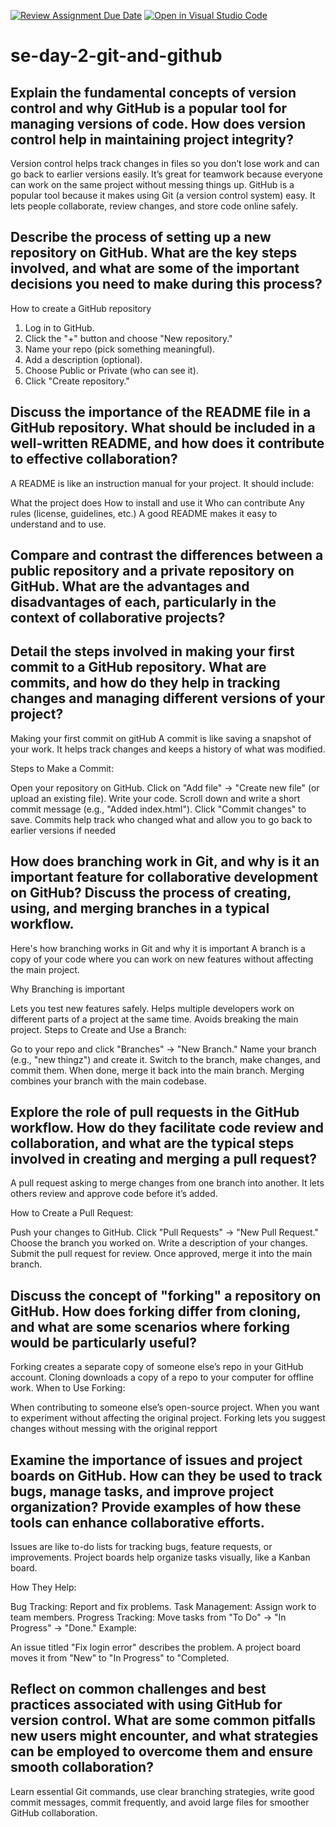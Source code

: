 [![Review Assignment Due Date](https://classroom.github.com/assets/deadline-readme-button-22041afd0340ce965d47ae6ef1cefeee28c7c493a6346c4f15d667ab976d596c.svg)](https://classroom.github.com/a/8wgCKhpZ)
[![Open in Visual Studio Code](https://classroom.github.com/assets/open-in-vscode-2e0aaae1b6195c2367325f4f02e2d04e9abb55f0b24a779b69b11b9e10269abc.svg)](https://classroom.github.com/online_ide?assignment_repo_id=18440122&assignment_repo_type=AssignmentRepo)
# se-day-2-git-and-github
## Explain the fundamental concepts of version control and why GitHub is a popular tool for managing versions of code. How does version control help in maintaining project integrity?
Version control helps track changes in files so you don’t lose work and can go back to earlier versions easily. It’s great for teamwork because everyone can work on the same project without messing things up.
GitHub is a popular tool because it makes using Git (a version control system) easy. It lets people collaborate, review changes, and store code online safely.
## Describe the process of setting up a new repository on GitHub. What are the key steps involved, and what are some of the important decisions you need to make during this process?
How to create a GitHub repository
1. Log in to GitHub.
2. Click the "+" button and choose "New repository."
3. Name your repo (pick something meaningful).
4. Add a description (optional).
5. Choose Public or Private (who can see it).
6. Click "Create repository."

## Discuss the importance of the README file in a GitHub repository. What should be included in a well-written README, and how does it contribute to effective collaboration?
A README is like an instruction manual for your project. It should include:

What the project does
How to install and use it
Who can contribute
Any rules (license, guidelines, etc.)
A good README makes it easy to understand and to use.

## Compare and contrast the differences between a public repository and a private repository on GitHub. What are the advantages and disadvantages of each, particularly in the context of collaborative projects?

## Detail the steps involved in making your first commit to a GitHub repository. What are commits, and how do they help in tracking changes and managing different versions of your project?
Making your first commit on gitHub
A commit is like saving a snapshot of your work. It helps track changes and keeps a history of what was modified.

Steps to Make a Commit:

Open your repository on GitHub.
Click on "Add file" → "Create new file" (or upload an existing file).
Write your code.
Scroll down and write a short commit message (e.g., "Added index.html").
Click "Commit changes" to save.
Commits help track who changed what and allow you to go back to earlier versions if needed

## How does branching work in Git, and why is it an important feature for collaborative development on GitHub? Discuss the process of creating, using, and merging branches in a typical workflow.
Here's how branching works in Git and why it is important
A branch is a copy of your code where you can work on new features without affecting the main project.

Why Branching is important

Lets you test new features safely.
Helps multiple developers work on different parts of a project at the same time.
Avoids breaking the main project.
Steps to Create and Use a Branch:

Go to your repo and click "Branches" → "New Branch."
Name your branch (e.g., "new thingz") and create it.
Switch to the branch, make changes, and commit them.
When done, merge it back into the main branch.
Merging combines your branch with the main codebase.



## Explore the role of pull requests in the GitHub workflow. How do they facilitate code review and collaboration, and what are the typical steps involved in creating and merging a pull request?
A pull request asking to merge changes from one branch into another. It lets others review and approve code before it’s added.

How to Create a Pull Request:

Push your changes to GitHub.
Click "Pull Requests" → "New Pull Request."
Choose the branch you worked on.
Write a description of your changes.
Submit the pull request for review.
Once approved, merge it into the main branch.

## Discuss the concept of "forking" a repository on GitHub. How does forking differ from cloning, and what are some scenarios where forking would be particularly useful?
Forking creates a separate copy of someone else’s repo in your GitHub account.
Cloning downloads a copy of a repo to your computer for offline work.
When to Use Forking:

When contributing to someone else’s open-source project.
When you want to experiment without affecting the original project.
Forking lets you suggest changes without messing with the original repport


## Examine the importance of issues and project boards on GitHub. How can they be used to track bugs, manage tasks, and improve project organization? Provide examples of how these tools can enhance collaborative efforts.
Issues are like to-do lists for tracking bugs, feature requests, or improvements.
Project boards help organize tasks visually, like a Kanban board.

How They Help:

Bug Tracking: Report and fix problems.
Task Management: Assign work to team members.
Progress Tracking: Move tasks from "To Do" → "In Progress" → "Done."
Example:

An issue titled "Fix login error" describes the problem.
A project board moves it from "New" to "In Progress" to "Completed.

## Reflect on common challenges and best practices associated with using GitHub for version control. What are some common pitfalls new users might encounter, and what strategies can be employed to overcome them and ensure smooth collaboration?
Learn essential Git commands, use clear branching strategies, write good commit messages, commit frequently, and avoid large files for smoother GitHub collaboration.
